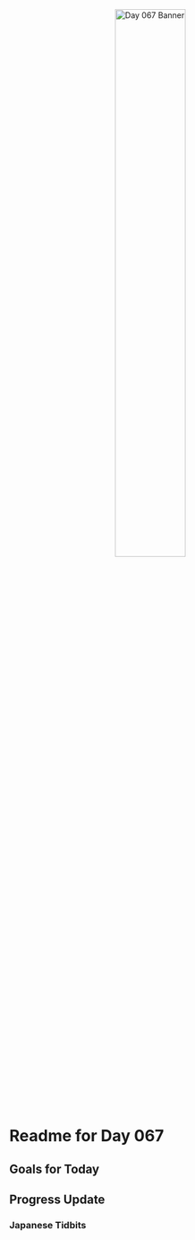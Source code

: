 <div align="center">
 <img src="../..Images/image_067.jpg" alt="Day 067 Banner" width="50%">
</div>

# Readme for Day 067

## Goals for Today

## Progress Update

### Japanese Tidbits

